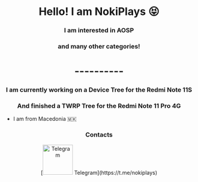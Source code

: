 <h1 align="center">Hello! I am NokiPlays 😝</h1>
<h3 align="center">I am interested in AOSP</h3>
<h3 align="center">and many other categories!</h1>
<h1 align="center">----------</h1>
<h3 align="center">I am currently working on a Device Tree for the Redmi Note 11S</h3>
<h3 align="center">And finished a TWRP Tree for the Redmi Note 11 Pro 4G</h1>

- I am from Macedonia 🇲🇰

<h3 align="center">Contacts</h3>

<div style="text-align:center;">
  [<img src="https://upload.wikimedia.org/wikipedia/commons/thumb/8/83/Telegram_2019_Logo.svg/2048px-Telegram_2019_Logo.svg.png" width="80" height="80" alt="Telegram"/> Telegram](https://t.me/nokiplays)
</div>
